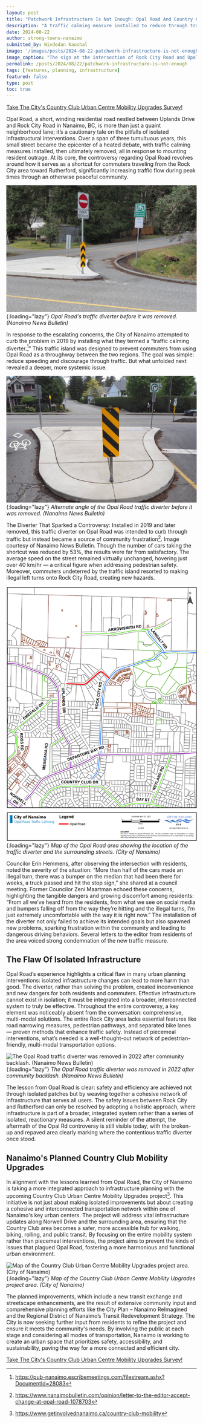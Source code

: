 ```yaml
---
layout: post
title: "Patchwork Infrastructure Is Not Enough: Opal Road And Country Club Centre"
description: "A traffic calming measure installed to reduce through traffic inadvertently created new hazards and community frustration, highlighting the need for holistic, interconnected planning. The City of Nanaimo is now applying these lessons to the Country Club Urban Centre Mobility Upgrades project, aiming to create a safer, more integrated transportation network."
date: 2024-08-22
author: strong-towns-nanaimo
submitted_by: Nivdedan Kaushal
image: '/images/posts/2024-08-22-patchwork-infrastructure-is-not-enough/rock-city-opal-road-sign.png'
image_caption: "The sign at the intersection of Rock City Road and Opal Road, where a traffic diverter was installed in 2019 and later removed. (Strong Towns Nanaimo)"
permalink: /posts/2024/08/22/patchwork-infrastructure-is-not-enough
tags: [features, planning, infrastructure]
featured: false
type: post
toc: true
---
```


<div id="sidewalking-victoria-button">
  <a href="https://form.simplesurvey.com/f/s.aspx?s=16ECA923-ED7E-4B95-8A98-F8EA2CD50220">Take The City's Country Club Urban Centre Mobility Upgrades Survey!</a>
  <div class="banner_bg lazy loaded" data-bg="" data-ll-status="entered"></div>
</div>

Opal Road, a short, winding residential road nestled between Uplands Drive and Rock City Road in Nanaimo, BC, is more than just a quaint neighborhood lane; it’s a cautionary tale on the pitfalls of isolated infrastructural interventions. Over a span of three tumultuous years, this small street became the epicenter of a heated debate, with traffic calming measures installed, then ultimately removed, all in response to mounting resident outrage. At its core, the controversy regarding Opal Road revolves around how it serves as a shortcut for commuters traveling from the Rock City area toward Rutherford, significantly increasing traffic flow during peak times through an otherwise peaceful community.

![Opal Road's traffic diverter before it was removed. (Nanaimo News Bulletin)](/images/posts/2024-08-22-patchwork-infrastructure-is-not-enough/traffic-diverter-before-removal.png){:loading="lazy"}
*Opal Road's traffic diverter before it was removed. (Nanaimo News Bulletin)*

In response to the escalating concerns, the City of Nanaimo attempted to curb the problem in 2019 by installing what they termed a “traffic calming diverter.[^1]” This traffic island was designed to prevent commuters from using Opal Road as a throughway between the two regions. The goal was simple: reduce speeding and discourage through traffic. But what unfolded next revealed a deeper, more systemic issue.

![Alternate angle of the Opal Road traffic diverter before it was removed. (Nanaimo News Bulletin)](/images/posts/2024-08-22-patchwork-infrastructure-is-not-enough/traffic-diverter-before-removal-2.png){:loading="lazy"}
*Alternate angle of the Opal Road traffic diverter before it was removed. (Nanaimo News Bulletin)*

The Diverter That Sparked a Controversy: Installed in 2019 and later removed, this traffic diverter on Opal Road was intended to curb through traffic but instead became a source of community frustration[^2]. Image courtesy of Nanaimo News Bulletin. Though the number of cars taking the shortcut was reduced by 53%, the results were far from satisfactory. The average speed on the street remained virtually unchanged, hovering just over 40 km/hr — a critical figure when addressing pedestrian safety. Moreover, commuters undeterred by the traffic island resorted to making illegal left turns onto Rock City Road, creating new hazards. 

![Map of the Opal Road area showing the location of the traffic diverter and the surrounding streets. (City of Nanaimo)](/images/posts/2024-08-22-patchwork-infrastructure-is-not-enough/opal-road-traffic-calming-map.png){:loading="lazy"}
*Map of the Opal Road area showing the location of the traffic diverter and the surrounding streets. (City of Nanaimo)*

Councilor Erin Hemmens, after observing the intersection with residents, noted the severity of the situation: “More than half of the cars made an illegal turn, there was a bumper on the median that had been there for weeks, a truck passed and hit the stop sign,” she shared at a council meeting. Former Councilor Zeni Maartman echoed these concerns, highlighting the tangible dangers and growing discomfort among residents: “From all we’ve heard from the residents, from what we see on social media and bumpers falling off from the way they’re hitting and the illegal turns, I’m just extremely uncomfortable with the way it is right now.” The installation of the diverter not only failed to achieve its intended goals but also spawned new problems, sparking frustration within the community and leading to dangerous driving behaviors. Several letters to the editor from residents of the area voiced strong condemnation of the new traffic measure.

## The Flaw Of Isolated Infrastructure

Opal Road’s experience highlights a critical flaw in many urban planning interventions: isolated infrastructure changes can lead to more harm than good. The diverter, rather than solving the problem, created inconvenience and new dangers for both residents and commuters. Effective infrastructure cannot exist in isolation; it must be integrated into a broader, interconnected system to truly be effective. Throughout the entire controversy, a key element was noticeably absent from the conversation: comprehensive, multi-modal solutions. The entire Rock City area lacks essential features like road narrowing measures, pedestrian pathways, and separated bike lanes — proven methods that enhance traffic safety. Instead of piecemeal interventions, what’s needed is a well-thought-out network of pedestrian-friendly, multi-modal transportation options.

![The Opal Road traffic diverter was removed in 2022 after community backlash. (Nanaimo News Bulletin)](/images/posts/2024-08-22-patchwork-infrastructure-is-not-enough/traffic-diverter-after-removal.png){:loading="lazy"}
*The Opal Road traffic diverter was removed in 2022 after community backlash. (Nanaimo News Bulletin)*

The lesson from Opal Road is clear: safety and efficiency are achieved not through isolated patches but by weaving together a cohesive network of infrastructure that serves all users. The safety issues between Rock City and Rutherford can only be resolved by adopting a holistic approach, where infrastructure is part of a broader, integrated system rather than a series of isolated, reactionary measures. A silent reminder of the attempt, the aftermath of the Opal Rd controversy is still visible today, with the broken-up and repaved area clearly marking where the contentious traffic diverter once stood.

## Nanaimo's Planned Country Club Mobility Upgrades

In alignment with the lessons learned from Opal Road, the City of Nanaimo is taking a more integrated approach to infrastructure planning with the upcoming Country Club Urban Centre Mobility Upgrades project[^3]. This initiative is not just about making isolated improvements but about creating a cohesive and interconnected transportation network within one of Nanaimo's key urban centers. The project will address vital infrastructure updates along Norwell Drive and the surrounding area, ensuring that the Country Club area becomes a safer, more accessible hub for walking, biking, rolling, and public transit. By focusing on the entire mobility system rather than piecemeal interventions, the project aims to prevent the kinds of issues that plagued Opal Road, fostering a more harmonious and functional urban environment.

![Map of the Country Club Urban Centre Mobility Upgrades project area. (City of Nanaimo)](/images/posts/2024-08-22-patchwork-infrastructure-is-not-enough/country-club-mobility-upgrades-map.png){:loading="lazy"}
*Map of the Country Club Urban Centre Mobility Upgrades project area. (City of Nanaimo)*

The planned improvements, which include a new transit exchange and streetscape enhancements, are the result of extensive community input and comprehensive planning efforts like the City Plan – Nanaimo ReImagined and the Regional District of Nanaimo’s Transit Redevelopment Strategy. The City is now seeking further input from residents to refine the project and ensure it meets the community's needs. By involving the public at each stage and considering all modes of transportation, Nanaimo is working to create an urban space that prioritizes safety, accessibility, and sustainability, paving the way for a more connected and efficient city.

<div id="sidewalking-victoria-button">
  <a href="https://form.simplesurvey.com/f/s.aspx?s=16ECA923-ED7E-4B95-8A98-F8EA2CD50220">Take The City's Country Club Urban Centre Mobility Upgrades Survey!</a>
  <div class="banner_bg lazy loaded" data-bg="" data-ll-status="entered"></div>
</div>

[^1]: https://pub-nanaimo.escribemeetings.com/filestream.ashx?DocumentId=28083
[^2]: https://www.nanaimobulletin.com/opinion/letter-to-the-editor-accept-change-at-opal-road-1078703
[^3]: https://www.getinvolvednanaimo.ca/country-club-mobility